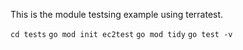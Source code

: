 This is the module testsing example using terratest.

`cd tests`
` go mod init ec2test `
` go mod tidy `
` go test -v `
